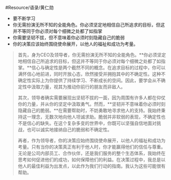 #Resource/语录/黄仁勋 

- 要不断学习
- 你无需扮演无所不知的全能角色。你必须坚定地相信自己所追求的目标，但这并不等同于你必须对每个细微之处都了如指掌
- 你需要坚韧不拔，但不意味着你必须时刻隐藏自己的脆弱
- 你的决策应该始终围绕使命展开，以他人的福祉和成功为考量。

> 首先，身为CEO及领导者，你无需扮演无所不知的全能角色。**你必须坚定地相信自己所追求的目标，但这并不等同于你必须对每个细微之处都了如指掌。**信心与确定性是两个截然不同的概念。在追求目标的过程中，你可以满怀信心地前进，同时开放心态，欣然接受并拥抱其中的不确定性。这种不确定性实际上为你提供了持续学习、不断成长的空间。因此，要学会从不确定性中汲取力量，视其为推动你前行的朋友而非敌人。
> 
> 其次，领导者确实需要展现出坚韧不拔的一面，因为周围有许多人都在仰仗你的力量，并从你的坚定中汲取勇气。然而，**坚韧并不意味着你必须时刻隐藏自己的脆弱。**在需要帮助时，不妨勇敢地寻求他人的支持。我始终秉持这一理念，无数次地向他人坦诚求助。脆弱并非软弱的表现，不确定性也不是信心的缺失。在这个复杂多变的世界中，你既可以坚强自信地面对挑战，也可以诚实地接纳自己的脆弱和不确定性。
> 
> 再者，作为领导者，你的决策应始终围绕使命展开，以他人的福祉和成功为考量。只有当你的决策真正有利于他人时，你才能赢得他们的信任与尊重。无论是公司内部员工、合作伙伴，还是我们服务的整个生态体系，我始终在思考如何促进他们的成功，如何保障他们的利益。在决策过程中，我总是以他人的最佳利益为出发点，以此作为我们行动的指南。我认为这些可能很有帮助。




